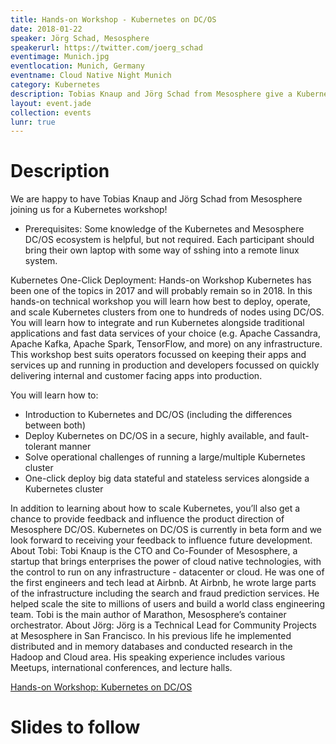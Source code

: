 ```yaml
---
title: Hands-on Workshop - Kubernetes on DC/OS
date: 2018-01-22
speaker: Jörg Schad, Mesosphere
speakerurl: https://twitter.com/joerg_schad
eventimage: Munich.jpg
eventlocation: Munich, Germany
eventname: Cloud Native Night Munich
category: Kubernetes
description: Tobias Knaup and Jörg Schad from Mesosphere give a Kubernetes workshop!
layout: event.jade
collection: events
lunr: true
---
```


# Description

We are happy to have Tobias Knaup and Jörg Schad from Mesosphere joining us for a Kubernetes workshop!

- Prerequisites:
Some knowledge of the Kubernetes and Mesosphere DC/OS ecosystem is helpful, but not required. Each participant should bring their own laptop with some way of sshing into a remote linux system.

Kubernetes One-Click Deployment: Hands-on Workshop
Kubernetes has been one of the topics in 2017 and will probably remain so in 2018. In this hands-on technical workshop you will learn how best to deploy, operate, and scale Kubernetes clusters from one to hundreds of nodes using DC/OS. You will learn how to integrate and run Kubernetes alongside traditional applications and fast data services of your choice (e.g. Apache Cassandra, Apache Kafka, Apache Spark, TensorFlow, and more) on any infrastructure.
This workshop best suits operators focussed on keeping their apps and services up and running in production and developers focussed on quickly delivering internal and customer facing apps into production.

You will learn how to:
- Introduction to Kubernetes and DC/OS (including the differences between both)
- Deploy Kubernetes on DC/OS in a secure, highly available, and fault-tolerant manner
- Solve operational challenges of running a large/multiple Kubernetes cluster
- One-click deploy big data stateful and stateless services alongside a Kubernetes cluster

In addition to learning about how to scale Kubernetes, you’ll also get a chance to provide feedback and influence the product direction of Mesosphere DC/OS. Kubernetes on DC/OS is currently in beta form and we look forward to receiving your feedback to influence future development. About Tobi:
Tobi Knaup is the CTO and Co-Founder of Mesosphere, a startup that brings enterprises the power of cloud native technologies, with the control to run on any infrastructure - datacenter or cloud. He was one of the first engineers and tech lead at Airbnb. At Airbnb, he wrote large parts of the infrastructure including the search and fraud prediction services. He helped scale the site to millions of users and build a world class engineering team. Tobi is the main author of Marathon, Mesosphere’s container orchestrator. About Jörg:
Jörg is a Technical Lead for Community Projects at Mesosphere in San Francisco. In his previous life he implemented distributed and in memory databases and conducted research in the Hadoop and Cloud area. His speaking experience includes various Meetups, international conferences, and lecture halls.

[Hands-on Workshop: Kubernetes on DC/OS](https://www.meetup.com/cloud-native-muc/events/246676446/)

# Slides to follow
